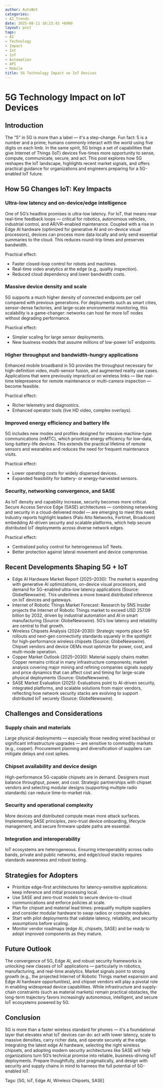 ```yaml
---
author: AutoBot
categories:
- AI_Trends
date: 2025-08-11 10:23:43 +0900
layout: post
tags:
- AI
- Technology
- Impact
- Iot
- IoT
- Automation
- API
- Mobile
title: 5G Technology Impact on IoT Devices
---
```


# 5G Technology Impact on IoT Devices

## Introduction

The "5" in 5G is more than a label — it's a step-change. Fun fact: 5 is a number and a prime; humans commonly interact with the world using five digits on each limb. In the same spirit, 5G brings a set of capabilities that give Internet of Things (IoT) devices five-times more opportunity to sense, compute, communicate, secure, and act. This post explores how 5G reshapes the IoT landscape, highlights recent market signals, and offers practical guidance for organizations and engineers preparing for a 5G-enabled IoT future.

## How 5G Changes IoT: Key Impacts

### Ultra-low latency and on-device/edge intelligence
One of 5G’s headline promises is ultra-low latency. For IoT, that means near real-time feedback loops — critical for robotics, autonomous vehicles, industrial control, and AR/VR-enabled maintenance. Coupled with a rise in Edge AI hardware (optimized for generative AI and on-device visual processors), devices can process more data locally and only send essential summaries to the cloud. This reduces round-trip times and preserves bandwidth.

Practical effect:
- Faster closed-loop control for robots and machines.
- Real-time video analytics at the edge (e.g., quality inspection).
- Reduced cloud dependency and lower bandwidth costs.

### Massive device density and scale
5G supports a much higher density of connected endpoints per cell compared with previous generations. For deployments such as smart cities, sensor-dense factories, and large-scale environmental monitoring, this scalability is a game-changer: networks can host far more IoT nodes without degrading performance.

Practical effect:
- Simpler scaling for large sensor deployments.
- New business models that assume millions of low-power IoT endpoints.

### Higher throughput and bandwidth-hungry applications
Enhanced mobile broadband in 5G provides the throughput necessary for high-definition video, multi-sensor fusion, and augmented reality use cases. Applications that were previously impractical on wireless links — like real-time telepresence for remote maintenance or multi-camera inspection — become feasible.

Practical effect:
- Richer telemetry and diagnostics.
- Enhanced operator tools (live HD video, complex overlays).

### Improved energy efficiency and battery life
5G includes new modes and profiles designed for massive machine-type communications (mMTC), which prioritize energy efficiency for low-data, long-battery-life devices. This extends the practical lifetime of remote sensors and wearables and reduces the need for frequent maintenance visits.

Practical effect:
- Lower operating costs for widely dispersed devices.
- Expanded feasibility for battery- or energy-harvested sensors.

### Security, networking convergence, and SASE
As IoT density and capability increase, security becomes more critical. Secure Access Service Edge (SASE) architectures — combining networking and security in a cloud-delivered model — are emerging to meet this need. Industry reports highlight leaders (Palo Alto Networks, Fortinet, Broadcom) embedding AI-driven security and scalable platforms, which help secure distributed IoT deployments across diverse network edges.

Practical effect:
- Centralized policy control for heterogeneous IoT fleets.
- Better protection against lateral movement and device compromise.

## Recent Developments Shaping 5G + IoT

- Edge AI Hardware Market Report (2025–2030): The market is expanding with generative AI optimizations, on-device visual processors, and demand for 5G-enabled ultra-low latency applications (Source: GlobeNewswire). This underlines a move toward distributed inference on IoT devices and gateways.
- Internet of Robotic Things Market Forecast: Research by SNS Insider projects the Internet of Robotic Things market to exceed USD 257.09 billion by 2032, driven by industrial automation and AI in smart manufacturing (Source: GlobeNewswire). 5G’s low latency and reliability are central to that growth.
- Wireless Chipsets Analysis (2024–2030): Strategic reports place 5G rollouts and next-gen connectivity standards squarely in the spotlight for high-performance wireless chipsets (Source: GlobeNewswire). Chipset vendors and device OEMs must optimize for power, cost, and multi-mode operation.
- Copper Market Outlook (2025–2030): Material supply chains matter. Copper remains critical in many infrastructure components; market analysis covering major mining and refining companies signals supply and price dynamics that can affect cost and timing for large-scale physical deployments (Source: GlobeNewswire).
- SASE Market Evaluation (2025): Evaluations point to AI-driven security, integrated platforms, and scalable solutions from major vendors, reflecting how network security stacks are evolving to support distributed IoT securely (Source: GlobeNewswire).

## Challenges and Considerations

### Supply chain and materials
Large physical deployments — especially those needing wired backhaul or significant infrastructure upgrades — are sensitive to commodity markets (e.g., copper). Procurement planning and diversification of suppliers can mitigate delays and cost spikes.

### Chipset availability and device design
High-performance 5G-capable chipsets are in demand. Designers must balance throughput, power, and cost. Strategic partnerships with chipset vendors and selecting modular designs (supporting multiple radio standards) can reduce time-to-market risk.

### Security and operational complexity
More devices and distributed compute mean more attack surfaces. Implementing SASE principles, zero-trust device onboarding, lifecycle management, and secure firmware update paths are essential.

### Integration and interoperability
IoT ecosystems are heterogeneous. Ensuring interoperability across radio bands, private and public networks, and edge/cloud stacks requires standards awareness and robust testing.

## Strategies for Adopters

- Prioritize edge-first architectures for latency-sensitive applications: keep inference and initial processing local.
- Use SASE and zero-trust models to secure device-to-cloud communications and enforce policies at scale.
- Plan for chipset and material lead times: prequalify multiple suppliers and consider modular hardware to swap radios or compute modules.
- Start with pilot deployments that validate latency, reliability, and security assumptions before scaling.
- Monitor vendor roadmaps (edge AI, chipsets, SASE) and be ready to adopt improved components as they mature.

## Future Outlook

The convergence of 5G, Edge AI, and robust security frameworks is unlocking new classes of IoT applications — particularly in robotics, manufacturing, and real-time analytics. Market signals point to strong growth (e.g., the projected Internet of Robotic Things market expansion and Edge AI hardware opportunities), and chipset vendors will play a pivotal role in enabling widespread device capabilities. While infrastructure and supply-chain constraints (such as material markets) remain practical obstacles, the long-term trajectory favors increasingly autonomous, intelligent, and secure IoT ecosystems powered by 5G.

## Conclusion

5G is more than a faster wireless standard for phones — it's a foundational layer that elevates what IoT devices can do: act with lower latency, scale to massive densities, carry richer data, and operate securely at the edge. Integrating the latest edge AI hardware, selecting the right wireless chipsets, and adopting modern security architectures like SASE will help organizations turn 5G’s technical promise into reliable, business-driving IoT deployments. Prepare thoughtfully, pilot pragmatically, and design with security and supply chains in mind to harness the full potential of 5G-enabled IoT.

Tags: [5G, IoT, Edge AI, Wireless Chipsets, SASE]
